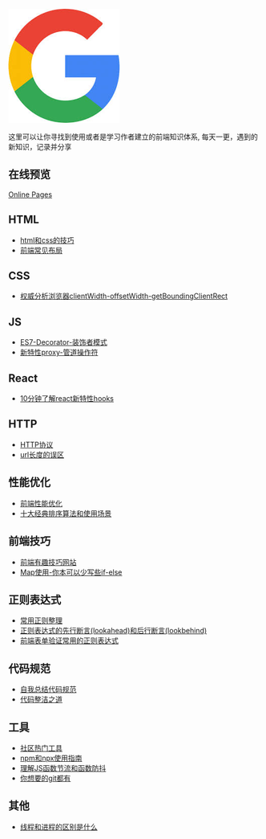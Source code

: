 ![icon.jpg](./icon.jpg)

这里可以让你寻找到使用或者是学习作者建立的前端知识体系,
每天一更，遇到的新知识，记录并分享

## 在线预览

[Online Pages](https://weibozzz.github.io/#/)

## HTML

+ [html和css的技巧](./docs/html和css的技巧.md)
+ [前端常见布局](./docs/前端常见布局.md)

## CSS
+ [权威分析浏览器clientWidth-offsetWidth-getBoundingClientRect](./docs/权威分析浏览器clientWidth-offsetWidth-getBoundingClientRect.md)

## JS
+ [ES7-Decorator-装饰者模式](./docs/ES7-Decorator-装饰者模式.md)
+ [新特性proxy-管道操作符](./docs/新特性proxy-管道操作符.md)

## React
+ [10分钟了解react新特性hooks](./docs/10分钟了解react新特性hooks.md)

## HTTP
+ [HTTP协议](./docs/HTTP协议.md)
+ [url长度的误区](./docs/url长度的误区.md)

## 性能优化
+ [前端性能优化](./docs/前端性能优化.md)
+ [十大经典排序算法和使用场景](./docs/十大经典排序算法和使用场景.md)

## 前端技巧

+ [前端有趣技巧网站](./docs/前端有趣技巧网站.md)
+ [Map使用-你本可以少写些if-else](./docs/Map使用-你本可以少写些if-else.md)

## 正则表达式

+ [常用正则整理](./docs/常用正则整理.md)
+ [正则表达式的先行断言(lookahead)和后行断言(lookbehind)](./docs/正则表达式的先行断言(lookahead)和后行断言(lookbehind).md)
+ [前端表单验证常用的正则表达式](./docs/前端表单验证常用的正则表达式.md)

## 代码规范

+ [自我总结代码规范](./docs/自我总结代码规范.md)
+ [代码整洁之道](./docs/代码整洁之道.md)

## 工具

+ [社区热门工具](./docs/社区热门工具.md)
+ [npm和npx使用指南](./docs/npm和npx使用指南.md)
+ [理解JS函数节流和函数防抖](./docs/理解JS函数节流和函数防抖.md)
+ [你想要的git都有](./docs/你想要的git都有.md)

## 其他
+ [线程和进程的区别是什么](./docs/线程和进程的区别是什么.md)

